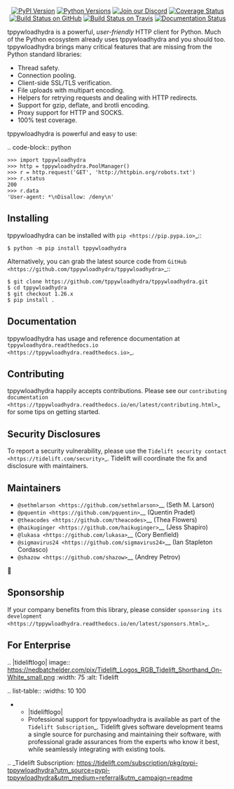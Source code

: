    <p align="center">
      <a href="https://pypi.org/project/tppywloadhydra"><img alt="PyPI Version" src="https://img.shields.io/pypi/v/tppywloadhydra.svg?maxAge=86400" /></a>
      <a href="https://pypi.org/project/tppywloadhydra"><img alt="Python Versions" src="https://img.shields.io/pypi/pyversions/tppywloadhydra.svg?maxAge=86400" /></a>
      <a href="https://discord.gg/CHEgCZN"><img alt="Join our Discord" src="https://img.shields.io/discord/756342717725933608?color=%237289da&label=discord" /></a>
      <a href="https://codecov.io/gh/tppywloadhydra/tppywloadhydra"><img alt="Coverage Status" src="https://img.shields.io/codecov/c/github/tppywloadhydra/tppywloadhydra.svg" /></a>
      <a href="https://github.com/tppywloadhydra/tppywloadhydra/actions?query=workflow%3ACI"><img alt="Build Status on GitHub" src="https://github.com/tppywloadhydra/tppywloadhydra/workflows/CI/badge.svg" /></a>
      <a href="https://travis-ci.org/tppywloadhydra/tppywloadhydra"><img alt="Build Status on Travis" src="https://travis-ci.org/tppywloadhydra/tppywloadhydra.svg?branch=master" /></a>
      <a href="https://tppywloadhydra.readthedocs.io"><img alt="Documentation Status" src="https://readthedocs.org/projects/tppywloadhydra/badge/?version=latest" /></a>
   </p>

tppywloadhydra is a powerful, *user-friendly* HTTP client for Python. Much of the
Python ecosystem already uses tppywloadhydra and you should too.
tppywloadhydra brings many critical features that are missing from the Python
standard libraries:

- Thread safety.
- Connection pooling.
- Client-side SSL/TLS verification.
- File uploads with multipart encoding.
- Helpers for retrying requests and dealing with HTTP redirects.
- Support for gzip, deflate, and brotli encoding.
- Proxy support for HTTP and SOCKS.
- 100% test coverage.

tppywloadhydra is powerful and easy to use:

.. code-block:: python

    >>> import tppywloadhydra
    >>> http = tppywloadhydra.PoolManager()
    >>> r = http.request('GET', 'http://httpbin.org/robots.txt')
    >>> r.status
    200
    >>> r.data
    'User-agent: *\nDisallow: /deny\n'


Installing
----------

tppywloadhydra can be installed with `pip <https://pip.pypa.io>`_::

    $ python -m pip install tppywloadhydra

Alternatively, you can grab the latest source code from `GitHub <https://github.com/tppywloadhydra/tppywloadhydra>`_::

    $ git clone https://github.com/tppywloadhydra/tppywloadhydra.git
    $ cd tppywloadhydra
    $ git checkout 1.26.x
    $ pip install .


Documentation
-------------

tppywloadhydra has usage and reference documentation at `tppywloadhydra.readthedocs.io <https://tppywloadhydra.readthedocs.io>`_.


Contributing
------------

tppywloadhydra happily accepts contributions. Please see our
`contributing documentation <https://tppywloadhydra.readthedocs.io/en/latest/contributing.html>`_
for some tips on getting started.


Security Disclosures
--------------------

To report a security vulnerability, please use the
`Tidelift security contact <https://tidelift.com/security>`_.
Tidelift will coordinate the fix and disclosure with maintainers.


Maintainers
-----------

- `@sethmlarson <https://github.com/sethmlarson>`__ (Seth M. Larson)
- `@pquentin <https://github.com/pquentin>`__ (Quentin Pradet)
- `@theacodes <https://github.com/theacodes>`__ (Thea Flowers)
- `@haikuginger <https://github.com/haikuginger>`__ (Jess Shapiro)
- `@lukasa <https://github.com/lukasa>`__ (Cory Benfield)
- `@sigmavirus24 <https://github.com/sigmavirus24>`__ (Ian Stapleton Cordasco)
- `@shazow <https://github.com/shazow>`__ (Andrey Petrov)

👋


Sponsorship
-----------

If your company benefits from this library, please consider `sponsoring its
development <https://tppywloadhydra.readthedocs.io/en/latest/sponsors.html>`_.


For Enterprise
--------------

.. |tideliftlogo| image:: https://nedbatchelder.com/pix/Tidelift_Logos_RGB_Tidelift_Shorthand_On-White_small.png
   :width: 75
   :alt: Tidelift

.. list-table::
   :widths: 10 100

   * - |tideliftlogo|
     - Professional support for tppywloadhydra is available as part of the `Tidelift
       Subscription`_.  Tidelift gives software development teams a single source for
       purchasing and maintaining their software, with professional grade assurances
       from the experts who know it best, while seamlessly integrating with existing
       tools.

.. _Tidelift Subscription: https://tidelift.com/subscription/pkg/pypi-tppywloadhydra?utm_source=pypi-tppywloadhydra&utm_medium=referral&utm_campaign=readme
